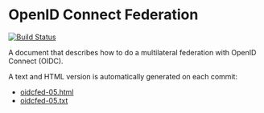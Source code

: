 # OpenID Connect Federation

[![Build Status](https://travis-ci.org/rohe/oidcfederation.svg?branch=master)](https://travis-ci.org/rohe/oidcfederation)

A document that describes how to do a multilateral federation with OpenID Connect (OIDC).

A text and HTML version is automatically generated on each commit:

* [oidcfed-05.html](https://storage.googleapis.com/openid-connect/oidcfed-05.html)
* [oidcfed-05.txt](https://storage.googleapis.com/openid-connect/oidcfed-05.txt)
